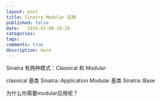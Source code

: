 ```yaml
---
layout: post
title: Sinatra Modular 应用
published: false
date:   2016-01-08 18:29
categories:
tags:
comments: true
description: more
---
```


Sinatra 有两种模式：Classical 和 Modular

classical 基类 Sinatra::Application
Modular 基类 Sinatra::Base

为什么你需要modular应用呢？


